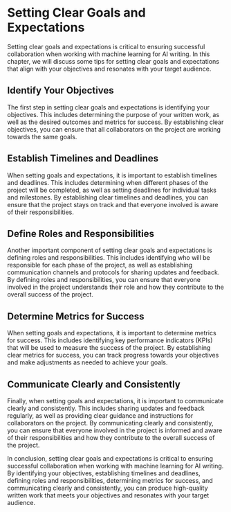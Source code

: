 Setting Clear Goals and Expectations
==========================================================================

Setting clear goals and expectations is critical to ensuring successful collaboration when working with machine learning for AI writing. In this chapter, we will discuss some tips for setting clear goals and expectations that align with your objectives and resonates with your target audience.

Identify Your Objectives
------------------------

The first step in setting clear goals and expectations is identifying your objectives. This includes determining the purpose of your written work, as well as the desired outcomes and metrics for success. By establishing clear objectives, you can ensure that all collaborators on the project are working towards the same goals.

Establish Timelines and Deadlines
---------------------------------

When setting goals and expectations, it is important to establish timelines and deadlines. This includes determining when different phases of the project will be completed, as well as setting deadlines for individual tasks and milestones. By establishing clear timelines and deadlines, you can ensure that the project stays on track and that everyone involved is aware of their responsibilities.

Define Roles and Responsibilities
---------------------------------

Another important component of setting clear goals and expectations is defining roles and responsibilities. This includes identifying who will be responsible for each phase of the project, as well as establishing communication channels and protocols for sharing updates and feedback. By defining roles and responsibilities, you can ensure that everyone involved in the project understands their role and how they contribute to the overall success of the project.

Determine Metrics for Success
-----------------------------

When setting goals and expectations, it is important to determine metrics for success. This includes identifying key performance indicators (KPIs) that will be used to measure the success of the project. By establishing clear metrics for success, you can track progress towards your objectives and make adjustments as needed to achieve your goals.

Communicate Clearly and Consistently
------------------------------------

Finally, when setting goals and expectations, it is important to communicate clearly and consistently. This includes sharing updates and feedback regularly, as well as providing clear guidance and instructions for collaborators on the project. By communicating clearly and consistently, you can ensure that everyone involved in the project is informed and aware of their responsibilities and how they contribute to the overall success of the project.

In conclusion, setting clear goals and expectations is critical to ensuring successful collaboration when working with machine learning for AI writing. By identifying your objectives, establishing timelines and deadlines, defining roles and responsibilities, determining metrics for success, and communicating clearly and consistently, you can produce high-quality written work that meets your objectives and resonates with your target audience.
